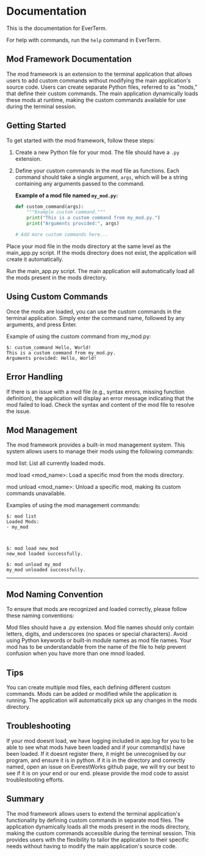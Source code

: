 # Documentation

This is the documentation for EverTerm.

For help with commands, run the `help` command in EverTerm.


## Mod Framework Documentation

The mod framework is an extension to the terminal application that allows users to add custom commands without modifying the main application's source code. Users can create separate Python files, referred to as "mods," that define their custom commands. The main application dynamically loads these mods at runtime, making the custom commands available for use during the terminal session.

## Getting Started

To get started with the mod framework, follow these steps:

1. Create a new Python file for your mod. The file should have a `.py` extension.

2. Define your custom commands in the mod file as functions. Each command should take a single argument, `args`, which will be a string containing any arguments passed to the command.

   **Example of a mod file named `my_mod.py`:**

   ```python
   def custom_command(args):
       """Example custom command."""
       print("This is a custom command from my_mod.py.")
       print("Arguments provided:", args)

   # Add more custom commands here...
   
Place your mod file in the mods directory at the same level as the main_app.py script. If the mods directory does not exist, the application will create it automatically.

Run the main_app.py script. The main application will automatically load all the mods present in the mods directory.

## Using Custom Commands
Once the mods are loaded, you can use the custom commands in the terminal application. Simply enter the command name, followed by any arguments, and press Enter.

Example of using the custom command from my_mod.py:
~~~
$: custom_command Hello, World!
This is a custom command from my_mod.py.
Arguments provided: Hello, World!
~~~


## Error Handling
If there is an issue with a mod file (e.g., syntax errors, missing function definition), the application will display an error message indicating that the mod failed to load. Check the syntax and content of the mod file to resolve the issue.

## Mod Management
The mod framework provides a built-in mod management system. This system allows users to manage their mods using the following commands:

mod list: List all currently loaded mods.

mod load <mod_name>: Load a specific mod from the mods directory.

mod unload <mod_name>: Unload a specific mod, making its custom commands unavailable.

Examples of using the mod management commands:
~~~
$: mod list
Loaded Mods:
- my_mod



$: mod load new_mod
new_mod loaded successfully.

$: mod unload my_mod
my_mod unloaded successfully.
~~~
------------------------------
## Mod Naming Convention
To ensure that mods are recognized and loaded correctly, please follow these naming conventions:

Mod files should have a .py extension.
Mod file names should only contain letters, digits, and underscores (no spaces or special characters).
Avoid using Python keywords or built-in module names as mod file names.
Your mod has to be understandable from the name of the file to help prevent confusion when you have more than one mnod loaded.

## Tips
You can create multiple mod files, each defining different custom commands.
Mods can be added or modified while the application is running. The application will automatically pick up any changes in the mods directory.

## Troubleshooting

If your mod doesnt load, we have logging included in app.log for you to be able to see what mods have been loaded and if your command(s) have been loaded.
If it doesnt register there, it might be unrecognised by our program, and ensure it is in python. if it is in the directory and correctly named, open an issue on EverestWorks github page, we will try our best to see if it is on your end or our end. please provide the mod code to assist troublestooting efforts.

## Summary
The mod framework allows users to extend the terminal application's functionality by defining custom commands in separate mod files. The application dynamically loads all the mods present in the mods directory, making the custom commands accessible during the terminal session. This provides users with the flexibility to tailor the application to their specific needs without having to modify the main application's source code.


